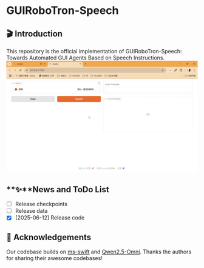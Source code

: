 # GUIRoboTron-Speech

## 🎬 Introduction

This repository is the official implementation of GUIRoboTron-Speech: Towards Automated GUI Agents Based on Speech Instructions.
![demo](asset/demo.gif)

<!-- <video src="https://github.com/GUIRoboTron/GUIRoboTron-Speech/asset/demo.mp4"  width="60%" controls autoplay controls>
</video> -->



## **✨**News and ToDo List

- [ ] Release checkpoints
- [ ] Release data
- [X] [2025-06-12] Release code

## 🤗 Acknowledgements

Our codebase builds on [ms-swift](https://github.com/modelscope/ms-swift) and [Qwen2.5-Omni](https://github.com/QwenLM/Qwen2.5-Omni). Thanks the authors for sharing their awesome codebases!

